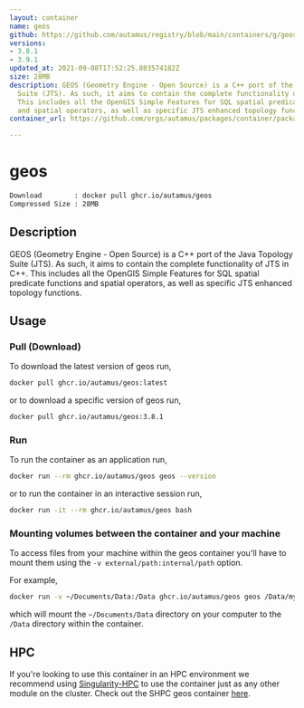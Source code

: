 ```yaml
---
layout: container
name: geos
github: https://github.com/autamus/registry/blob/main/containers/g/geos/spack.yaml
versions:
- 3.8.1
- 3.9.1
updated_at: 2021-09-08T17:52:25.803574182Z
size: 28MB
description: GEOS (Geometry Engine - Open Source) is a C++ port of the Java Topology
  Suite (JTS). As such, it aims to contain the complete functionality of JTS in C++.
  This includes all the OpenGIS Simple Features for SQL spatial predicate functions
  and spatial operators, as well as specific JTS enhanced topology functions.
container_url: https://github.com/orgs/autamus/packages/container/package/geos

---
```

# geos
```bash 
Download        : docker pull ghcr.io/autamus/geos
Compressed Size : 28MB
```

## Description
GEOS (Geometry Engine - Open Source) is a C++ port of the Java Topology Suite (JTS). As such, it aims to contain the complete functionality of JTS in C++. This includes all the OpenGIS Simple Features for SQL spatial predicate functions and spatial operators, as well as specific JTS enhanced topology functions.

## Usage
### Pull (Download)
To download the latest version of geos run,

```bash
docker pull ghcr.io/autamus/geos:latest
```

or to download a specific version of geos run,

```bash
docker pull ghcr.io/autamus/geos:3.8.1
```
### Run
To run the container as an application run,
```bash
docker run --rm ghcr.io/autamus/geos geos --version
```

or to run the container in an interactive session run,
```bash
docker run -it --rm ghcr.io/autamus/geos bash
```

### Mounting volumes between the container and your machine
To access files from your machine within the geos container you'll have to mount them using the `-v external/path:internal/path` option.

For example,
```bash
docker run -v ~/Documents/Data:/Data ghcr.io/autamus/geos geos /Data/myData.csv
```
which will mount the `~/Documents/Data` directory on your computer to the `/Data` directory within the container.

## HPC
If you're looking to use this container in an HPC environment we recommend using [Singularity-HPC](https://singularity-hpc.readthedocs.io) to use the container just as any other module on the cluster. Check out the SHPC geos container [here](https://singularityhub.github.io/singularity-hpc/r/ghcr.io-autamus-geos/).